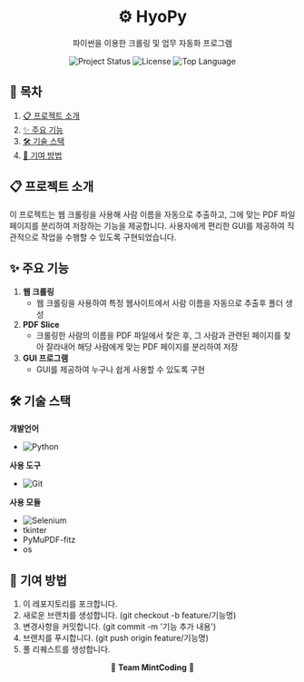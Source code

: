 <div align='center'>
   
   # ⚙️ HyoPy
  파이썬을 이용한 크롤링 및 업무 자동화 프로그램
   
  <img src="https://img.shields.io/badge/status-active-brightgreen" alt="Project Status">
  <img src="https://img.shields.io/badge/license-MIT-blue" alt="License">
  <img src="https://img.shields.io/github/languages/top/LSH-1082/HyoPy" alt="Top Language">

   
</div>


## 📖 목차
1. [📋 프로젝트 소개](#-프로젝트-소개)
2. [✨ 주요 기능](#-주요-기능)
3. [🛠️ 기술 스택](#%EF%B8%8F-기술-스택)
4. [🤝 기여 방법](#-기여-방법)


## 📋 프로젝트 소개

이 프로젝트는 웹 크롤링을 사용해 사람 이름을 자동으로 추출하고, 그에 맞는 PDF 파일 페이지를 분리하여 저장하는 기능을 제공합니다. 사용자에게 편리한 GUI를 제공하여 직관적으로 작업을 수행할 수 있도록 구현되었습니다.

## ✨ 주요 기능

1. **웹 크롤링**  
   - 웹 크롤링을 사용하여 특정 웹사이트에서 사람 이름을 자동으로 추출후 폴더 생성 
2. **PDF Slice**  
   - 크롤링한 사람의 이름을 PDF 파일에서 찾은 후, 그 사람과 관련된 페이지를 찾아 잘라내어 해당 사람에게 맞는 PDF 페이지를 분리하여 저장
3. **GUI 프로그램**  
   - GUI를 제공하여 누구나 쉽게 사용할 수 있도록 구현

## 🛠️ 기술 스택


**개발언어**
- ![Python](https://img.shields.io/badge/Python-3776AB?style=flat-square&logo=python&logoColor=white)



**사용 도구**
- ![Git](https://img.shields.io/badge/Git-F05032?style=flat-square&logo=git&logoColor=white)

**사용 모듈**
- ![Selenium](https://img.shields.io/badge/Selenium-43B02A?style=flat-square&logo=selenium&logoColor=white)
- tkinter
- PyMuPDF-fitz
- os

## 🤝 기여 방법

1. 이 레포지토리를 포크합니다.
2. 새로운 브랜치를 생성합니다. (git checkout -b feature/기능명)
3. 변경사항을 커밋합니다. (git commit -m '기능 추가 내용')
4. 브랜치를 푸시합니다. (git push origin feature/기능명)
5. 풀 리퀘스트를 생성합니다.


<div align="center">
   
  🌟 **Team MintCoding** 🌟  
  
</div>

